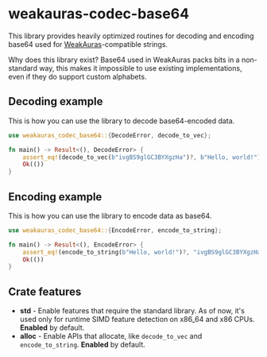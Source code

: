# weakauras-codec-base64

This library provides heavily optimized routines for decoding and encoding
base64 used for [WeakAuras]-compatible strings.

Why does this library exist?
Base64 used in WeakAuras packs bits in a non-standard way,
this makes it impossible to use existing implementations,
even if they do support custom alphabets.

## Decoding example

This is how you can use the library to decode base64-encoded data.

```rust
use weakauras_codec_base64::{DecodeError, decode_to_vec};

fn main() -> Result<(), DecodeError> {
    assert_eq!(decode_to_vec(b"ivgBS9glGC3BYXgzHa")?, b"Hello, world!");
    Ok(())
}
```

## Encoding example

This is how you can use the library to encode data as base64.

```rust
use weakauras_codec_base64::{EncodeError, encode_to_string};

fn main() -> Result<(), EncodeError> {
    assert_eq!(encode_to_string(b"Hello, world!")?, "ivgBS9glGC3BYXgzHa");
    Ok(())
}
```

## Crate features

* **std** - Enable features that require the standard library. As of now, it's used only for runtime SIMD feature detection on x86_64 and x86 CPUs. **Enabled** by default.
* **alloc** - Enable APIs that allocate, like `decode_to_vec` and `encode_to_string`. **Enabled** by default.

[WeakAuras]: https://weakauras.wtf
